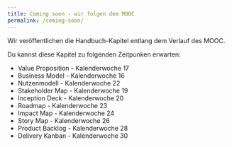 ```yaml
---
title: Coming soon - wir folgen dem MOOC
permalink: /coming-soon/
---
```


Wir veröffentlichen die Handbuch-Kapitel entlang dem Verlauf des MOOC.

Du kannst diese Kapitel zu folgenden Zeitpunken erwarten:

* Value Proposition -  Kalenderwoche 17
* Business Model -  Kalenderwoche 16
* Nutzenmodell -  Kalenderwoche 22
* Stakeholder Map - Kalenderwoche 19
* Inception Deck - Kalenderwoche 20
* Roadmap -  Kalenderwoche 23
* Impact Map -  Kalenderwoche 24
* Story Map -  Kalenderwoche 26
* Product Backlog -  Kalenderwoche 28
* Delivery Kanban -  Kalenderwoche 30
